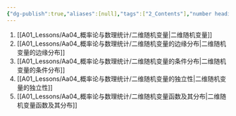 ```yaml
---
{"dg-publish":true,"aliases":[null],"tags":["2_Contents"],"number headings":"auto, first-level 1, max 6, A.1.","Created-Date":"2023-10-28 09:47:55","Modified-Date":"2024-04-18 11:53:25","permalink":"/A01_Lessons/Aa04_概率论与数理统计/第3章. 多维随机变量及其分布/","dgPassFrontmatter":true}
---
```






1. [[A01_Lessons/Aa04_概率论与数理统计/二维随机变量\|二维随机变量]]
2. [[A01_Lessons/Aa04_概率论与数理统计/二维随机变量的边缘分布\|二维随机变量的边缘分布]]
3. [[A01_Lessons/Aa04_概率论与数理统计/二维随机变量的条件分布\|二维随机变量的条件分布]]
4. [[A01_Lessons/Aa04_概率论与数理统计/二维随机变量的独立性\|二维随机变量的独立性]]
5. [[A01_Lessons/Aa04_概率论与数理统计/二维随机变量函数及其分布\|二维随机变量函数及其分布]]

